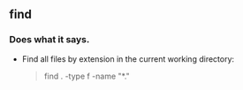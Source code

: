 ## find

### Does what it says.

* Find all files by extension in the current working directory:
  > find . -type f -name "*.<fileext>"
